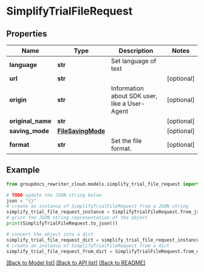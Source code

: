 # SimplifyTrialFileRequest


## Properties

Name | Type | Description | Notes
------------ | ------------- | ------------- | -------------
**language** | **str** | Set language of text | 
**url** | **str** |  | [optional] 
**origin** | **str** | Information about SDK user, like a User-Agent | [optional] 
**original_name** | **str** |  | [optional] 
**saving_mode** | [**FileSavingMode**](FileSavingMode.md) |  | [optional] 
**format** | **str** | Set the file format. | [optional] 

## Example

```python
from groupdocs_rewriter_cloud.models.simplify_trial_file_request import SimplifyTrialFileRequest

# TODO update the JSON string below
json = "{}"
# create an instance of SimplifyTrialFileRequest from a JSON string
simplify_trial_file_request_instance = SimplifyTrialFileRequest.from_json(json)
# print the JSON string representation of the object
print(SimplifyTrialFileRequest.to_json())

# convert the object into a dict
simplify_trial_file_request_dict = simplify_trial_file_request_instance.to_dict()
# create an instance of SimplifyTrialFileRequest from a dict
simplify_trial_file_request_from_dict = SimplifyTrialFileRequest.from_dict(simplify_trial_file_request_dict)
```
[[Back to Model list]](../README.md#documentation-for-models) [[Back to API list]](../README.md#documentation-for-api-endpoints) [[Back to README]](../README.md)


